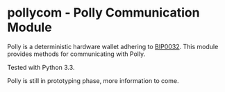pollycom - Polly Communication Module
=====================================

Polly is a deterministic hardware wallet adhering to [BIP0032]. This module provides methods for communicating with Polly. 

Tested with Python 3.3.

Polly is still in prototyping phase, more information to come.


[BIP0032]: https://en.bitcoin.it/wiki/BIP_0032
